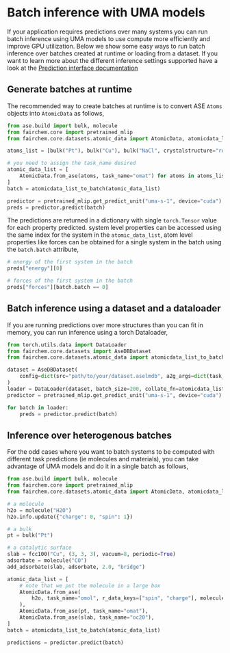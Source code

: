 # Batch inference with UMA models

If your application requires predictions over many systems you can run batch inference using
UMA models to use compute more efficiently and improve GPU utilization. Below we show some easy ways to run batch
inference over batches created at runtime or loading from a dataset. If you want to learn more about the different
inference settings supported have a look at the
[Prediction interface documentation](https://fair-chem.github.io/core/common_tasks/ase_calculator.html)

Generate batches at runtime
-----------------------------
The recommended way to create batches at runtime is to convert ASE `Atoms` objects into `AtomicData`
as follows,

```python
from ase.build import bulk, molecule
from fairchem.core import pretrained_mlip
from fairchem.core.datasets.atomic_data import AtomicData, atomicdata_list_to_batch

atoms_list = [bulk("Pt"), bulk("Cu"), bulk("NaCl", crystalstructure="rocksalt", a=2.0)]

# you need to assign the task_name desired
atomic_data_list = [
    AtomicData.from_ase(atoms, task_name="omat") for atoms in atoms_list
]
batch = atomicdata_list_to_batch(atomic_data_list)

predictor = pretrained_mlip.get_predict_unit("uma-s-1", device="cuda")
preds = predictor.predict(batch)
```

The predictions are returned in a dictionary with single `torch.Tensor` value for each property predicted.
system level properties can be accessed using the same index for the system in the `atomic_data_list`, atom level
properties like forces can be obtained for a single system in the batch using the `batch.batch` attribute,
```python
# energy of the first system in the batch
preds["energy"][0]

# forces of the first system in the batch
preds["forces"][batch.batch == 0]
```

Batch inference using a dataset and a dataloader
------------------------------------------------

If you are running predictions over more structures than you can fit in memory, you can run inference using
a torch Dataloader,

```python
from torch.utils.data import DataLoader
from fairchem.core.datasets import AseDBDataset
from fairchem.core.datasets.atomic_data import atomicdata_list_to_batch

dataset = AseDBDataset(
    config=dict(src="path/to/your/dataset.aselmdb", a2g_args=dict(task_name="omol"))
)
loader = DataLoader(dataset, batch_size=200, collate_fn=atomicdata_list_to_batch)
predictor = pretrained_mlip.get_predict_unit("uma-s-1", device="cuda")

for batch in loader:
    preds = predictor.predict(batch)
```

Inference over heterogenous batches
-----------------------------------
For the odd cases where you want to batch systems to be computed with different task predictions
(ie molecules and materials), you can take advantage of UMA models and do it in a single batch
as follows,

```python
from ase.build import bulk, molecule
from fairchem.core import pretrained_mlip
from fairchem.core.datasets.atomic_data import AtomicData, atomicdata_list_to_batch

# a molecule
h2o = molecule("H2O")
h2o.info.update({"charge": 0, "spin": 1})

# a bulk
pt = bulk("Pt")

# a catalytic surface
slab = fcc100("Cu", (3, 3, 3), vacuum=8, periodic=True)
adsorbate = molecule("CO")
add_adsorbate(slab, adsorbate, 2.0, "bridge")

atomic_data_list = [
    # note that we put the molecule in a large box
    AtomicData.from_ase(
        h2o, task_name="omol", r_data_keys=["spin", "charge"], molecule_cell_size=12
    ),
    AtomicData.from_ase(pt, task_name="omat"),
    AtomicData.from_ase(slab, task_name="oc20"),
]
batch = atomicdata_list_to_batch(atomic_data_list)

predictions = predictor.predict(batch)
```
